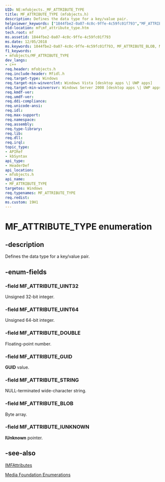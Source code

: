 ```yaml
---
UID: NE:mfobjects._MF_ATTRIBUTE_TYPE
title: MF_ATTRIBUTE_TYPE (mfobjects.h)
description: Defines the data type for a key/value pair.
helpviewer_keywords: ["1844fbe2-0a07-4c0c-9ffe-4c59fc01f793","MF_ATTRIBUTE_BLOB","MF_ATTRIBUTE_DOUBLE","MF_ATTRIBUTE_GUID","MF_ATTRIBUTE_IUNKNOWN","MF_ATTRIBUTE_STRING","MF_ATTRIBUTE_TYPE","MF_ATTRIBUTE_TYPE enumeration [Media Foundation]","MF_ATTRIBUTE_UINT32","MF_ATTRIBUTE_UINT64","mf.mf_attribute_type","mfobjects/MF_ATTRIBUTE_BLOB","mfobjects/MF_ATTRIBUTE_DOUBLE","mfobjects/MF_ATTRIBUTE_GUID","mfobjects/MF_ATTRIBUTE_IUNKNOWN","mfobjects/MF_ATTRIBUTE_STRING","mfobjects/MF_ATTRIBUTE_TYPE","mfobjects/MF_ATTRIBUTE_UINT32","mfobjects/MF_ATTRIBUTE_UINT64"]
old-location: mf\mf_attribute_type.htm
tech.root: mf
ms.assetid: 1844fbe2-0a07-4c0c-9ffe-4c59fc01f793
ms.date: 12/05/2018
ms.keywords: 1844fbe2-0a07-4c0c-9ffe-4c59fc01f793, MF_ATTRIBUTE_BLOB, MF_ATTRIBUTE_DOUBLE, MF_ATTRIBUTE_GUID, MF_ATTRIBUTE_IUNKNOWN, MF_ATTRIBUTE_STRING, MF_ATTRIBUTE_TYPE, MF_ATTRIBUTE_TYPE enumeration [Media Foundation], MF_ATTRIBUTE_UINT32, MF_ATTRIBUTE_UINT64, mf.mf_attribute_type, mfobjects/MF_ATTRIBUTE_BLOB, mfobjects/MF_ATTRIBUTE_DOUBLE, mfobjects/MF_ATTRIBUTE_GUID, mfobjects/MF_ATTRIBUTE_IUNKNOWN, mfobjects/MF_ATTRIBUTE_STRING, mfobjects/MF_ATTRIBUTE_TYPE, mfobjects/MF_ATTRIBUTE_UINT32, mfobjects/MF_ATTRIBUTE_UINT64
f1_keywords:
- mfobjects/MF_ATTRIBUTE_TYPE
dev_langs:
- c++
req.header: mfobjects.h
req.include-header: Mfidl.h
req.target-type: Windows
req.target-min-winverclnt: Windows Vista [desktop apps \| UWP apps]
req.target-min-winversvr: Windows Server 2008 [desktop apps \| UWP apps]
req.kmdf-ver: 
req.umdf-ver: 
req.ddi-compliance: 
req.unicode-ansi: 
req.idl: 
req.max-support: 
req.namespace: 
req.assembly: 
req.type-library: 
req.lib: 
req.dll: 
req.irql: 
topic_type:
- APIRef
- kbSyntax
api_type:
- HeaderDef
api_location:
- mfobjects.h
api_name:
- MF_ATTRIBUTE_TYPE
targetos: Windows
req.typenames: MF_ATTRIBUTE_TYPE
req.redist: 
ms.custom: 19H1
---
```


# MF_ATTRIBUTE_TYPE enumeration


## -description



Defines the data type for a key/value pair.




## -enum-fields




### -field MF_ATTRIBUTE_UINT32

Unsigned 32-bit integer.


### -field MF_ATTRIBUTE_UINT64

Unsigned 64-bit integer.


### -field MF_ATTRIBUTE_DOUBLE

Floating-point number.


### -field MF_ATTRIBUTE_GUID

<b>GUID</b> value.


### -field MF_ATTRIBUTE_STRING

NULL-terminated wide-character string.


### -field MF_ATTRIBUTE_BLOB

Byte array.


### -field MF_ATTRIBUTE_IUNKNOWN

<b>IUnknown</b> pointer.


## -see-also




<a href="https://docs.microsoft.com/windows/desktop/api/mfobjects/nn-mfobjects-imfattributes">IMFAttributes</a>



<a href="https://docs.microsoft.com/windows/desktop/medfound/media-foundation-enumerations">Media Foundation Enumerations</a>
 

 

